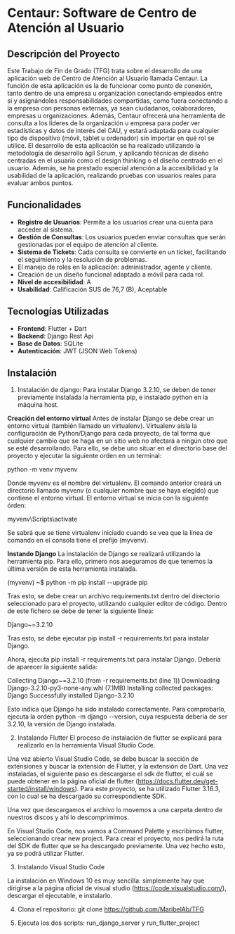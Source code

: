 # Centaur: Software de Centro de Atención al Usuario

## Descripción del Proyecto

Este Trabajo de Fin de Grado (TFG) trata sobre el desarrollo de una aplicación web de Centro de Atención al Usuario llamada Centaur.
La función de esta aplicación es la de funcionar como punto de conexión, tanto dentro de una empresa u organización conectando empleados entre sí y asignándoles responsabilidades compartidas, como fuera conectando a la empresa con personas externas, ya sean ciudadanos, colaboradores, empresas u organizaciones.
Además, Centaur ofrecerá una herramienta de consulta a los líderes de la organización u empresa para poder ver estadísticas y datos de interés del CAU, y estará adaptada para cualquier tipo de dispositivo (móvil, tablet u ordenador) sin importar en qué rol se utilice.
El desarrollo de esta aplicación se ha realizado utilizando la metodología de desarrollo ágil Scrum, y aplicando técnicas de diseño centradas en el usuario como el design thinking o el diseño centrado en el usuario. Además, se ha prestado especial atención a la accesibilidad y la usabilidad de la aplicación, realizando pruebas con usuarios reales para evaluar ambos puntos.

## Funcionalidades

- **Registro de Usuarios**: Permite a los usuarios crear una cuenta para acceder al sistema.
- **Gestión de Consultas**: Los usuarios pueden enviar consultas que serán gestionadas por el equipo de atención al cliente.
- **Sistema de Tickets**: Cada consulta se convierte en un ticket, facilitando el seguimiento y la resolución de problemas.
- El manejo de roles en la aplicación: administrador, agente y cliente.
- Creación de un diseño funcional adaptado a móvil para cada rol.
- **Nivel de accesibilidad**: A
- **Usabilidad**: Calificación SUS de 76,7 (B), Aceptable


## Tecnologías Utilizadas

- **Frontend**: Flutter + Dart
- **Backend**: Django Rest Api
- **Base de Datos**: SQLite
- **Autenticación**: JWT (JSON Web Tokens)

## Instalación
1. Instalación de django:
Para instalar Django 3.2.10, se deben de tener previamente instalada la herramienta pip, e instalado python en la máquina host.

**Creación del entorno virtual**
Antes de instalar Django se debe crear un entorno virtual (también llamado un virtualenv). Virtualenv aísla la configuración de Python/Django para cada proyecto, de tal forma que cualquier cambio que se haga en un sitio web no afectará a ningún otro que se esté desarrollando.
Para ello, se debe uno situar en el directorio base del proyecto y ejecutar la siguiente orden en un terminal:

python -m venv myvenv

Donde myvenv es el nombre del virtualenv. El comando anterior creará un directorio llamado myvenv (o cualquier nombre que se haya elegido) que contiene el entorno virtual.
El entorno virtual se inicia con la siguiente órden:

myvenv\Scripts\activate

Se sabrá que se tiene virtualenv iniciado cuando se vea que la línea de comando en el consola tiene el prefijo (myvenv).

**Instando Django**
La instalación de Django se realizará utilizando la herramienta pip. Para ello, primero nos aseguramos de que tenemos la última versión de esta herramienta instalada.

(myvenv) ~$ python -m pip install --upgrade pip

Tras esto, se debe crear un archivo requirements.txt dentro del directorio seleccionado para el proyecto, utilizando cualquier editor de código. Dentro de este fichero se debe de tener la siguiente línea:

Django~=3.2.10

Tras esto, se debe ejecutar pip install -r requirements.txt para instalar Django.

Ahora, ejecuta pip install -r requirements.txt para instalar Django. Debería de aparecer la siguiente salida:

Collecting Django~=3.2.10 (from -r requirements.txt (line 1))
  Downloading Django-3.2.10-py3-none-any.whl (7.1MB)
Installing collected packages: Django
Successfully installed Django-3.2.10

Esto indica que Django ha sido instalado correctamente. Para comprobarlo, ejecuta la orden python -m django --version, cuya respuesta debería de ser 3.2.10, la versión de Django instalada.

2. Instalando Flutter
El proceso de instalación de flutter se explicará para realizarlo en la herramienta Visual Studio Code.

Una vez abierto Visual Studio Code, se debe buscar la sección de extensiones y buscar la extensión de Flutter, y la extensión de Dart. Una vez instaladas, el siguiente paso es descargarse el sdk de flutter, el cuál se puede obtener en la página oficial de flutter (https://docs.flutter.dev/get-started/install/windows).
Para este proyecto, se ha utilizado Flutter 3.16.3, con lo cual se ha descargado su correspondiente SDK.

Una vez que descargamos el archivo lo movemos a una carpeta dentro de nuestros discos y ahí lo descomprimimos.

En Visual Studio Code, nos vamos a Command Palette y escribimos flutter, seleccionando crear new project. Para crear el proyecto, nos pedirá la ruta del SDK de flutter que se ha descargado previamente. Una vez hecho esto, ya se podrá utilizar Flutter.

3. Instalando Visual Studio Code

La instalación en Windows 10 es muy sencilla: simplemente hay que dirigirse a la página oficial de visual studio (https://code.visualstudio.com/), descargar el ejecutable, e instalarlo.

4. Clona el repositorio:
git clone https://github.com/MaribelAb/TFG

5. Ejecuta los dos scripts: run_django_server y run_flutter_project
   
